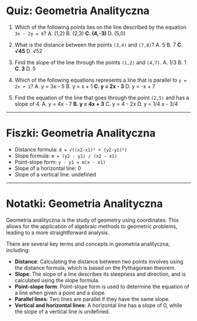  # Quiz: Geometria Analityczna

1. Which of the following points lies on the line described by the equation `3x - 2y = 6`?
A. (1,2)
B. (2,3)
**C. (4,-3)**
D. (5,0)

2. What is the distance between the points `(3,4)` and `(7,8)`?
A. 5
B. 7
**C. √45**
D. √52

3. Find the slope of the line through the points `(1,2)` and `(4,7)`.
A. 1/3
B. 1
**C. 3**
D. 5

4. Which of the following equations represents a line that is parallel to `y = 2x + 1`?
A. y = 3x - 5
B. y = x + 1
**C. y = 2x - 3**
D. y = -x + 7

5. Find the equation of the line that goes through the point `(2,5)` and has a slope of 4.
A. y = 4x - 7
**B. y = 4x + 3**
C. y = 4 - 2x
D. y = 1/4 x - 3/4

---

# Fiszki: Geometria Analityczna

- Distance formula: `d = √((x2-x1)² + (y2-y1)²)`
- Slope formula: `m = (y2 - y1) / (x2 - x1)`
- Point-slope form: `y - y1 = m(x - x1)`
- Slope of a horizontal line: 0
- Slope of a vertical line: undefined

---

# Notatki: Geometria Analityczna

Geometria analityczna is the study of geometry using coordinates. This allows for the application of algebraic methods to geometric problems, leading to a more straightforward analysis.

There are several key terms and concepts in geometria analityczna, including:

- **Distance**: Calculating the distance between two points involves using the distance formula, which is based on the Pythagorean theorem.
- **Slope**: The slope of a line describes its steepness and direction, and is calculated using the slope formula.
- **Point-slope form**: Point-slope form is used to determine the equation of a line when given a point and a slope.
- **Parallel lines**: Two lines are parallel if they have the same slope.
- **Vertical and horizontal lines**: A horizontal line has a slope of 0, while the slope of a vertical line is undefined.